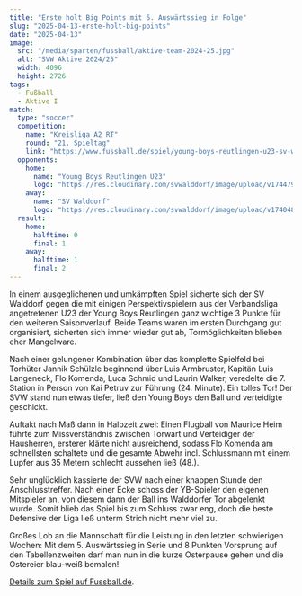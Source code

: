 ```yaml
---
title: "Erste holt Big Points mit 5. Auswärtssieg in Folge"
slug: "2025-04-13-erste-holt-big-points"
date: "2025-04-13"
image:
  src: "/media/sparten/fussball/aktive-team-2024-25.jpg"
  alt: "SVW Aktive 2024/25"
  width: 4096
  height: 2726
tags:
  - Fußball
  - Aktive I
match:
  type: "soccer"
  competition:
    name: "Kreisliga A2 RT"
    round: "21. Spieltag"
    link: "https://www.fussball.de/spiel/young-boys-reutlingen-u23-sv-walddorf/-/spiel/02Q2465ORO000000VS5489B4VVGB4UUN"
  opponents:
    home:
      name: "Young Boys Reutlingen U23"
      logo: "https://res.cloudinary.com/svwalddorf/image/upload/v1744790560/Young_Boys_Reutlingen_pgkqas.png"
    away:
      name: "SV Walddorf"
      logo: "https://res.cloudinary.com/svwalddorf/image/upload/v1740483452/sv-walddorf-2023_lzzoea.png"
  result:
    home:
      halftime: 0
      final: 1
    away:
      halftime: 1
      final: 2
---
```

In einem ausgeglichenen und umkämpften Spiel sicherte sich der SV Walddorf gegen die mit einigen Perspektivspielern aus der Verbandsliga angetretenen U23 der Young Boys Reutlingen ganz wichtige 3 Punkte für den weiteren Saisonverlauf. Beide Teams waren im ersten Durchgang gut organisiert, sicherten sich immer wieder gut ab, Tormöglichkeiten blieben eher Mangelware.

Nach einer gelungener Kombination über das komplette Spielfeld bei Torhüter Jannik Schülzle beginnend über Luis Armbruster, Kapitän Luis Langeneck, Flo Komenda, Luca Schmid und Laurin Walker, veredelte die 7. Station in Person von Kai Petruv zur Führung (24. Minute). Ein tolles Tor! Der SVW stand nun etwas tiefer, ließ den Young Boys den Ball und verteidigte geschickt.

Auftakt nach Maß dann in Halbzeit zwei: Einen Flugball von Maurice Heim führte zum Missverständnis zwischen Torwart und Verteidiger der Hausherren, ersterer klärte nicht ausreichend, sodass Flo Komenda am schnellsten schaltete und die gesamte Abwehr incl. Schlussmann mit einem Lupfer aus 35 Metern schlecht aussehen ließ (48.).

Sehr unglücklich kassierte der SVW nach einer knappen Stunde den Anschlusstreffer. Nach einer Ecke schoss der YB-Spieler den eigenen Mitspieler an, von diesem dann der Ball ins Walddorfer Tor abgelenkt wurde. Somit blieb das Spiel bis zum Schluss zwar eng, doch die beste Defensive der Liga ließ unterm Strich nicht mehr viel zu.

Großes Lob an die Mannschaft für die Leistung in den letzten schwierigen Wochen: Mit dem 5. Auswärtssieg in Serie und 8 Punkten Vorsprung auf den Tabellenzweiten darf man nun in die kurze Osterpause gehen und die Ostereier blau-weiß bemalen!

[Details zum Spiel auf Fussball.de](https://www.fussball.de/spiel/young-boys-reutlingen-u23-sv-walddorf/-/spiel/02Q2465ORO000000VS5489B4VVGB4UUN).

